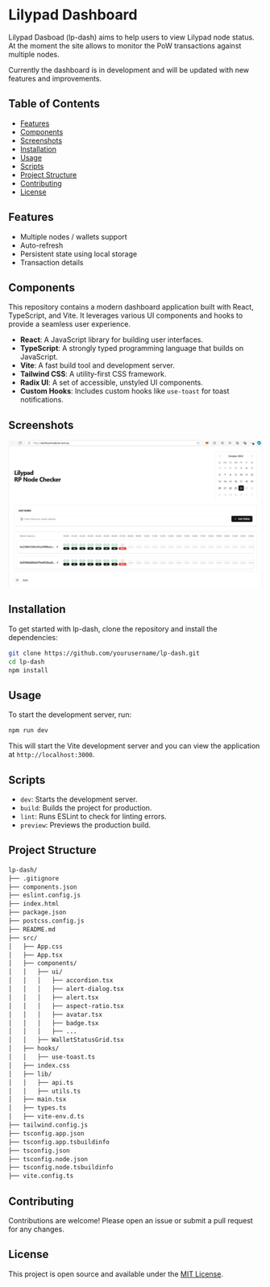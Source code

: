 # Lilypad Dashboard

Lilypad Dasboad (lp-dash) aims to help users to view Lilypad node status. At the moment the site allows to monitor the PoW transactions against multiple nodes.

Currently the dashboard is in development and will be updated with new features and improvements.

## Table of Contents

- [Features](#features)
- [Components](#components)
- [Screenshots](#screenshots)
- [Installation](#installation)
- [Usage](#usage)
- [Scripts](#scripts)
- [Project Structure](#project-structure)
- [Contributing](#contributing)
- [License](#license)

## Features

- Multiple nodes / wallets support
- Auto-refresh
- Persistent state using local storage
- Transaction details

## Components

This repository contains a modern dashboard application built with React, TypeScript, and Vite. It leverages various UI components and hooks to provide a seamless user experience.

- **React**: A JavaScript library for building user interfaces.
- **TypeScript**: A strongly typed programming language that builds on JavaScript.
- **Vite**: A fast build tool and development server.
- **Tailwind CSS**: A utility-first CSS framework.
- **Radix UI**: A set of accessible, unstyled UI components.
- **Custom Hooks**: Includes custom hooks like `use-toast` for toast notifications.

## Screenshots

![Dashboard](./.github/images/dashboard.jpg)

## Installation

To get started with lp-dash, clone the repository and install the dependencies:

```sh
git clone https://github.com/yourusername/lp-dash.git
cd lp-dash
npm install
```

## Usage

To start the development server, run:

```sh	
npm run dev
```

This will start the Vite development server and you can view the application at `http://localhost:3000`.

## Scripts

- `dev`: Starts the development server.
- `build`: Builds the project for production.
- `lint`: Runs ESLint to check for linting errors.
- `preview`: Previews the production build.

## Project Structure

```markdown
lp-dash/
├── .gitignore
├── components.json
├── eslint.config.js
├── index.html
├── package.json
├── postcss.config.js
├── README.md
├── src/
│   ├── App.css
│   ├── App.tsx
│   ├── components/
│   │   ├── ui/
│   │   │   ├── accordion.tsx
│   │   │   ├── alert-dialog.tsx
│   │   │   ├── alert.tsx
│   │   │   ├── aspect-ratio.tsx
│   │   │   ├── avatar.tsx
│   │   │   ├── badge.tsx
│   │   │   ├── ...
│   │   ├── WalletStatusGrid.tsx
│   ├── hooks/
│   │   ├── use-toast.ts
│   ├── index.css
│   ├── lib/
│   │   ├── api.ts
│   │   ├── utils.ts
│   ├── main.tsx
│   ├── types.ts
│   ├── vite-env.d.ts
├── tailwind.config.js
├── tsconfig.app.json
├── tsconfig.app.tsbuildinfo
├── tsconfig.json
├── tsconfig.node.json
├── tsconfig.node.tsbuildinfo
├── vite.config.ts
```

## Contributing

Contributions are welcome! Please open an issue or submit a pull request for any changes.

## License

This project is open source and available under the [MIT License](LICENSE).
